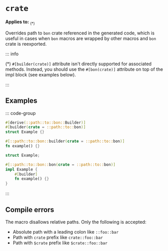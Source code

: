 # `crate`

**Applies to:** <Badge text="structs"/> <Badge text="free functions"/> <Badge text="associated methods"/><sub>(*)</sub>

Overrides path to `bon` crate referenced in the generated code, which is useful in cases when `bon` macros are wrapped by other macros and `bon` crate is reexported.

::: info

(*) `#[builder(crate)]` attribute isn't directly supported for associated methods. Instead, you should use the `#[bon(crate)]` attribute on top of the impl block (see examples below).

:::

## Examples

::: code-group

```rust ignore [Struct]
#[derive(::path::to::bon::Builder)]
#[builder(crate = ::path::to::bon)]
struct Example {}
```

```rust ignore [Free function]
#[::path::to::bon::builder(crate = ::path::to::bon)]
fn example() {}
```

```rust ignore [Associated method]
struct Example;

#[::path::to::bon::bon(crate = ::path::to::bon)]
impl Example {
    #[builder]
    fn example() {}
}
```

:::


## Compile errors

The macro disallows relative paths. Only the following is accepted:
- Absolute path with a leading colon like `::foo::bar`
- Path with `crate` prefix like `crate::foo::bar`
- Path with `$crate` prefix like `$crate::foo::bar`
